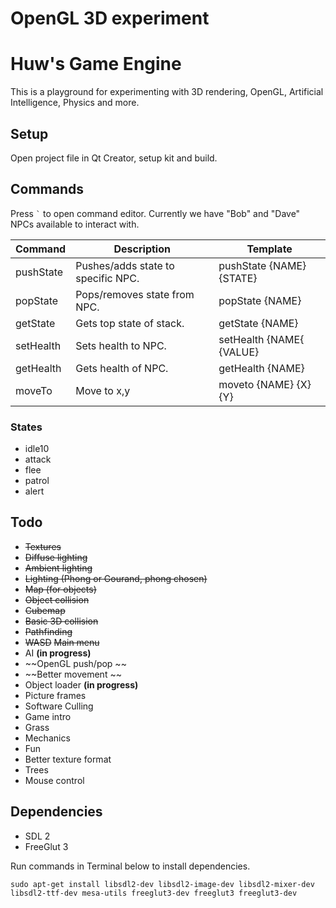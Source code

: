 
# OpenGL 3D experiment


# Huw's Game Engine
This is a playground for experimenting with 3D rendering, OpenGL, Artificial Intelligence, Physics and more.

## Setup
Open project file in Qt Creator, setup kit and build.

## Commands
Press ``` ` ``` to open command editor. Currently we have "Bob" and "Dave" NPCs available to interact with.

| Command   | Description                        | Template                 |
|-----------|------------------------------------|--------------------------|
| pushState | Pushes/adds state to specific NPC. | pushState {NAME} {STATE} |
| popState  | Pops/removes state from NPC.       | popState {NAME}          |
| getState  | Gets top state of stack.           | getState {NAME}          |
| setHealth | Sets health to NPC.                |setHealth {NAME{ {VALUE}  |
| getHealth | Gets health of NPC.                | getHealth {NAME}         |
| moveTo    | Move to x,y                        | moveto {NAME} {X} {Y}    |

### States
 - idle10
 - attack
 - flee
 - patrol
 - alert

## Todo

 - ~~Textures~~
 - ~~Diffuse lighting~~
 - ~~Ambient lighting~~
 - ~~Lighting (Phong or Gourand, phong chosen)~~
 - ~~Map (for objects)~~
 - ~~Object collision~~
 - ~~Cubemap~~
 - ~~Basic 3D collision~~
  - ~~Pathfinding~~
 - ~~WASD~~
 ~~Main menu~~
 - AI **(in progress)**
 -  ~~OpenGL push/pop ~~
 -   ~~Better movement ~~
 -  Object loader **(in progress)**
 - Picture frames
 - Software Culling
 - Game intro
 - Grass
 - Mechanics
 - Fun
 - Better texture format
 - Trees
 - Mouse control


## Dependencies

 - SDL 2
 - FreeGlut 3

Run commands in Terminal below to install dependencies.

```
sudo apt-get install libsdl2-dev libsdl2-image-dev libsdl2-mixer-dev libsdl2-ttf-dev mesa-utils freeglut3-dev freeglut3 freeglut3-dev
```
